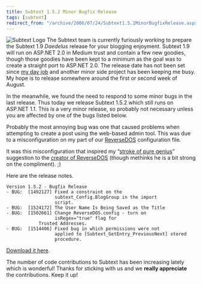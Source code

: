 ```yaml
---
title: Subtext 1.5.2 Minor Bugfix Release
tags: [subtext]
redirect_from: "/archive/2006/07/24/Subtext1.5.2MinorBugfixRelease.aspx/"
---
```


![Subtext Logo](https://haacked.com/assets/images/SubtextLogo.png) The Subtext
team is currently furiously working to prepare the Subtext 1.9
*Daedelus* release for your blogging enjoyment. Subtext 1.9 will run on
ASP.NET 2.0 in Medium trust and contain a few new goodies, though those
goodies have been kept to a minimum as the goal was to create a straight
port to ASP.NET 2.0. The release date has not been set since [my day
job](http://veloc-it.com/ "My Employer") and another minor side project
has been keeping me busy. My hope is to release somewhere around the
first or second week of August.

In the meanwhile, we found the need to respond to some minor bugs in the
last release. Thus today we release Subtext 1.5.2 which still runs on
ASP.NET 1.1. This is a very minor release, so probably not necessary
unless you are affected by one of the bugs listed below.

Probably the most annoying bug was one that caused problems when
attempting to create a post using the web-based admin tool. This was due
to a misconfiguration on my part of our
[ReverseDOS](http://www.angrypets.com/tools/rdos/ "Reverse DOS")
configuration file.

It was this misconfiguration that inspired my “[stroke of pure
genius](http://blog.angrypets.com/2006/07/reversedos_the_.html "ReverseDos The Next Generation")”
suggestion to the [creator of
ReverseDOS](http://blog.angrypets.com/ "AngryPets") (though methinks he
is a bit strong on the compliment). ;)

Here are the release notes.

    Version 1.5.2 - Bugfix Release
    - BUG:  [1492127] Fixed a constraint on the 
                      subtext_Config.BlogGroup in the import  
                      script.
    - BUG:  [1524172] The User Name Is Being Saved as the Title
    - BUG:  [1502661] Change ReverseDOS.config - turn on  
                      isRegex="true" flag for
                Trusted Addresses.
    - BUG:  [1514406] Fixed bug in which permissions were not 
                      applied to [Subtext_GetEntry_PreviousNext] stored 
                      procedure.

[Download it
here](http://sourceforge.net/project/showfiles.php?group_id=137896 "Subtext 1.5.2").

The number of code contributions to Subtext has been increasing lately
which is wonderful! Thanks for sticking with us and we **really
appreciate** the contributions. Keep it up!

